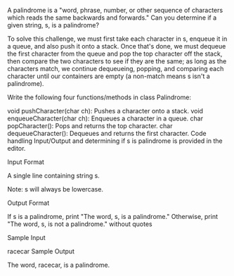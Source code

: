 A palindrome is a "word, phrase, number, or other sequence of characters which reads the same backwards and forwards." Can you determine if a given string, s, is a palindrome?

To solve this challenge, we must first take each character in s, enqueue it in a queue, and also push it onto a stack. Once that's done, we must dequeue the first character from the queue and pop the top character off the stack, then compare the two characters to see if they are the same; as long as the characters match, we continue dequeueing, popping, and comparing each character until our containers are empty (a non-match means s isn't a palindrome).

Write the following four functions/methods in class Palindrome:

void pushCharacter(char ch): Pushes a character onto a stack.
void enqueueCharacter(char ch): Enqueues a character in a queue.
char popCharacter(): Pops and returns the top character.
char dequeueCharacter(): Dequeues and returns the first character.
Code handling Input/Output and determining if s is palindrome is provided in the editor.

Input Format

A single line containing string s.

Note: s will always be lowercase.

Output Format

If s is a palindrome, print "The word, s, is a palindrome." 
Otherwise, print "The word, s, is not a palindrome." without quotes

Sample Input

racecar
Sample Output

The word, racecar, is a palindrome.